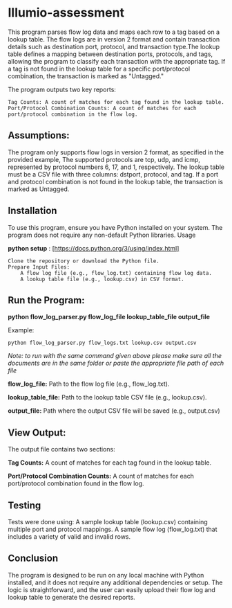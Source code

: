 # Illumio-assessment
This program parses flow log data and maps each row to a tag based on a lookup table. The flow logs are in version 2 format and contain transaction details such as destination port, protocol, and transaction type.The lookup table defines a mapping between destination ports, protocols, and tags, allowing the program to classify each transaction with the appropriate tag. If a tag is not found in the lookup table for a specific port/protocol combination, the transaction is marked as "Untagged."

The program outputs two key reports:

    Tag Counts: A count of matches for each tag found in the lookup table.
    Port/Protocol Combination Counts: A count of matches for each port/protocol combination in the flow log.

## Assumptions:

The program only supports flow logs in version 2 format, as specified in the provided example,
The supported protocols are tcp, udp, and icmp, represented by protocol numbers 6, 17, and 1, respectively.
The lookup table must be a CSV file with three columns: dstport, protocol, and tag.
If a port and protocol combination is not found in the lookup table, the transaction is marked as Untagged.

## Installation

To use this program, ensure you have Python installed on your system. The program does not require any non-default Python libraries.
Usage

**python setup** : [https://docs.python.org/3/using/index.html] 

    Clone the repository or download the Python file.
    Prepare Input Files:
        A flow log file (e.g., flow_log.txt) containing flow log data.
        A lookup table file (e.g., lookup.csv) in CSV format.



## Run the Program:
**python flow_log_parser.py flow_log_file lookup_table_file output_file**

Example:  

    python flow_log_parser.py flow_logs.txt lookup.csv output.csv

*Note: to run with the same command given above please make sure all the documents are in the same folder or paste the appropriate file path of each file*

**flow_log_file:** Path to the flow log file (e.g., flow_log.txt).

**lookup_table_file:** Path to the lookup table CSV file (e.g., lookup.csv).

**output_file:** Path where the output CSV file will be saved (e.g., output.csv)



## View Output:
The output file contains two sections:

**Tag Counts:** A count of matches for each tag found in the lookup table.

**Port/Protocol Combination Counts:** A count of matches for each port/protocol combination found in the flow log.
## Testing

Tests were done using:
    A sample lookup table (lookup.csv) containing multiple port and protocol mappings.
    A sample flow log (flow_log.txt) that includes a variety of valid and invalid rows.

## Conclusion

The program is designed to be run on any local machine with Python installed, and it does not require any additional dependencies or setup. The logic is straightforward, and the user can easily upload their flow log and lookup table to generate the desired reports.
